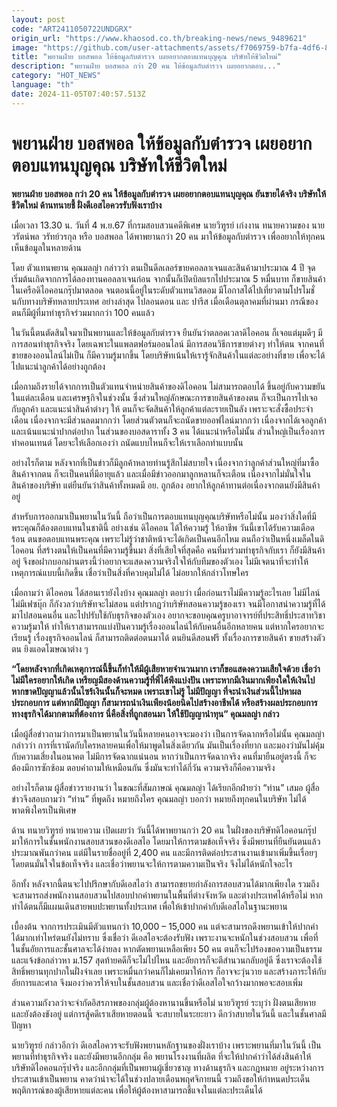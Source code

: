 ```yaml
---
layout: post
code: "ART2411050722UNDGRX"
origin_url: "https://www.khaosod.co.th/breaking-news/news_9489621"
image: "https://github.com/user-attachments/assets/f7069759-b7fa-4df6-8051-1815d99006ef"
title: "พยานฝ่าย บอสพอล ให้ข้อมูลกับตำรวจ เผยอยากตอบแทนบุญคุณ บริษัทให้ชีวิตใหม่"
description: "พยานฝ่าย บอสพอล กว่า 20 คน ให้ข้อมูลกับตำรวจ เผยอยากตอบ..."
category: "HOT_NEWS"
language: "th"
date: 2024-11-05T07:40:57.513Z
---
```


# พยานฝ่าย บอสพอล ให้ข้อมูลกับตำรวจ เผยอยากตอบแทนบุญคุณ บริษัทให้ชีวิตใหม่

**พยานฝ่าย บอสพอล กว่า 20 คน ให้ข้อมูลกับตำรวจ เผยอยากตอบแทนบุญคุณ ยันขายได้จริง บริษัทให้ชีวิตใหม่ ด้านทนายชี้ ฝั่งดีเอสไอควรรับฟังเราบ้าง**

เมื่อเวลา 13.30 น. วันที่ 4 พ.ย.67 ที่กรมสอบสวนคดีพิเศษ นายวิฑูรย์ เก่งงาน ทนายความของ นายวรัตน์พล วรัทย์วรกุล หรือ บอสพอล ได้พาพยานกว่า 20 คน มาให้ข้อมูลกับตำรวจ เพื่ออยากให้ทุกคนเห็นข้อมูลในหลายด้าน

โดย ตัวแทนพยาน คุณมลญ่า กล่าวว่า ตนเป็นดีลเลอร์ขายคอลลาเจนและสินค้ามาประมาณ 4 ปี จุดเริ่มต้นเกิดจากการได้ลองทานคอลลาเจนก่อน จากนั้นก็เปิดบิลแรกไปประมาณ 5 หมื่นบาท ก็ขายสินค้าในเครือดิไอคอนกรุ๊ปมาตลอด จนตอนนี้อยู่ในระดับตัวแทนวิสดอม มีโอกาสได้ไปเที่ยวตามโปรโมชั่นกับทางบริษัทหลายประเทศ อย่างล่าสุด ไปลอนดอน และ ปารีส เมื่อเดือนตุลาคมที่ผ่านมา กรณีของตนก็มีผู้ที่มาทำธุรกิจร่วมมากกว่า 100 คนแล้ว

ในวันนี้ตนตัดสินใจมาเป็นพยานและให้ข้อมูลกับตำรวจ ยืนยันว่าตลอดเวลาดิไอคอน ก็เจอแต่มุมดีๆ มีการสอนทำธุรกิจจริง โดยเฉพาะในแพลตฟอร์มออนไลน์ มีการสอนวิธีการขายต่างๆ ทำให้ตน จากคนที่ขายของออนไลน์ไม่เป็น ก็มีความรู้มากขึ้น โดยบริษัทเน้นให้เรารู้จักสินค้าในแต่ละอย่างที่ขาย เพื่อจะได้ไปแนะนำลูกค้าได้อย่างถูกต้อง

เมื่อถามถึงรายได้จากการเป็นตัวแทนจำหน่ายสินค้าของดิไอคอน ไม่สามารถตอบได้ ขึ้นอยู่กับความขยันในแต่ละเดือน และเศรษฐกิจในช่วงนั้น ซึ่งส่วนใหญ่ลักษณะการขายสินค้าของตน ก็จะเป็นการไปเจอกับลูกค้า และแนะนำสินค้าต่างๆ ให้ ตนก็จะจัดสินค้าให้ลูกค้าแต่ละรายเป็นลัง เพราะจะสั่งซื้อประจำเดือน เนื่องจากจะมีส่วนลดมากกว่า โดยส่วนตัวตนก็จะถนัดขายออฟไลน์มากกว่า เนื่องจากได้เจอลูกค้า และเน้นแนะนำปากต่อปาก ในส่วนของบอสดาราทั้ง 3 คน ได้แนะนำหรือไม่นั้น ส่วนใหญ่เป็นเรื่องการทำคอนเทนต์ โดยจะให้เลือกเองว่า ถนัดแบบไหนก็จะให้เราเลือกทำแบบนั้น

อย่างไรก็ตาม หลังจากที่เป็นข่าวก็มีลูกค้าหลายท่านรู้สึกไม่สบายใจ เนื่องจากว่าลูกค้าส่วนใหญ่ที่มาซื้อสินค้าจากตน ก็จะเป็นคนที่มีอายุแล้ว และเมื่อมีข่าวออกมาลูกหลานก็จะเตือน เนื่องจากไม่มั่นใจในสินค้าของบริษัท แต่ยืนยันว่าสินค้าทั้งหมดมี อย. ถูกต้อง อยากให้ลูกค้าทานต่อเนื่องจากตนยังมีสินค้าอยู่

สำหรับการออกมาเป็นพยานในวันนี้ ถือว่าเป็นการตอบแทนบุญคุณบริษัทหรือไม่นั้น มองว่าสิ่งใดที่มีพระคุณก็ต้องตอบแทนในชาตินี้ อย่างเช่น ดิไอคอน ได้ให้ความรู้ ให้อาชีพ วันนี้เขาได้รับความเดือดร้อน ตนขอตอบแทนพระคุณ เพราะไม่รู้ว่าชาติหน้าจะได้เกิดเป็นคนอีกไหม ตนถือว่าเป็นหนึ่งเมล็ดในดิไอคอน ที่สร้างตนให้เป็นคนที่มีความรู้ขึ้นมา สิ่งที่เสียใจที่สุดคือ คนที่มาร่วมทำธุรกิจกับเรา ก็ยังมีสินค้าอยู่ จึงขอฝากบอกผ่านตรงนี้ว่าอยากจะแสดงความจริงใจให้กับทีมของตัวเอง ไม่มีเจตนาที่จะทำให้เหตุการณ์แบบนี้เกิดขึ้น เชื่อว่าเป็นสิ่งที่ควบคุมไม่ได้ ไม่อยากให้กล่าวโทษใคร

เมื่อถามว่า ดิไอคอน ได้สอนเรายังไงบ้าง คุณมลญ่า ตอบว่า เมื่อก่อนเราไม่มีความรู้อะไรเลย ไม่มีไลน์ ไม่มีเฟซบุ๊ก ก็กังวลว่าบริษัทจะไม่สอน แต่ปรากฏว่าบริษัทสอนความรู้ของเรา จนมีโอกาสนำความรู้ที่ได้มาไปสอนคนอื่น และไปปรับใช้กับธุรกิจของตัวเอง อยากจะขอบคุณครูบาอาจารย์ที่ประสิทธิ์ประสาทวิชาความรู้มาให้ ทำให้เราสามารถแบ่งปันความรู้เรื่องออนไลน์ให้กับคนอื่นอีกหลายคน แต่หากใครอยากจะเรียนรู้ เรื่องธุรกิจออนไลน์ ก็สามารถติดต่อตนมาได้ ตนยินดีสอนฟรี ทั้งเรื่องการขายสินค้า ขายสร้างตัวตน ยิงแอดโฆษณาต่าง ๆ

**“โดยหลังจากที่เกิดเหตุการณ์นี้ขึ้นก็ทำให้มีผู้เสียหายจำนวนมาก เราก็ขอแสดงความเสียใจด้วย เชื่อว่าไม่มีใครอยากให้เกิด เหรียญมีสองด้านความรู้ที่พี่ได้พึงแบ่งปัน เพราะหากมีเงินมากเพียงใดให้เงินไปหากขาดปัญญาแล้วนั้นไซร้เงินนั้นก็จะหมด เพราะเขาไม่รู้ ไม่มีปัญญา ที่จะนำเงินส่วนนี้ไปหาผลประกอบการ แต่หากมีปัญญา ก็สามารถนำเงินเพียงน้อยนิดไปสร้างอาชีพได้ หรือสร้างผลประกอบการทางธุรกิจได้มากตามที่ต้องการ นี่คือสิ่งที่ถูกสอนมา ให้ใช้ปัญญานำทุน” คุณมลญ่า กล่าว**

เมื่อผู้สื่อข่าวถามว่าการมาเป็นพยานในวันนี้หลายคนอาจจะมองว่า เป็นการจัดฉากหรือไม่นั้น คุณมลญ่า กล่าวว่า การที่เรานัดกับใครหลายคนเพื่อให้มาพูดในสิ่งเดียวกัน มันเป็นเรื่องที่ยาก และมองว่ามันไม่คุ้มกับความเสี่ยงในอนาคต ไม่มีการจัดฉากแน่นอน หากว่าเป็นการจัดฉากจริง คนที่มายืนอยู่ตรงนี้ ก็จะต้องมีการซักซ้อม ตอบคำถามให้เหมือนกัน ซึ่งมันจะทำได้กี่วัน ความจริงก็คือความจริง

อย่างไรก็ตาม ผู้สื่อข่าวรายงานว่า ในขณะที่สัมภาษณ์ คุณมลญ่า ได้เรียกอีกฝ่ายว่า “ท่าน” เสมอ ผู้สื่อข่าวจึงสอบถามว่า “ท่าน” ที่พูดถึง หมายถึงใคร คุณมลญ่า บอกว่า หมายถึงทุกคนในบริษัท ไม่ได้พาดพิงใครเป็นพิเศษ

ด้าน ทนายวิฑูรย์ ทนายความ เปิดเผยว่า วันนี้ได้พาพยานกว่า 20 คน ในฝั่งของบริษัทดิไอคอนกรุ๊ป มาให้การในชั้นพนักงานสอบสวนของดีเอสไอ โดยมาให้การตามข้อเท็จจริง ซึ่งมีพยานที่ยืนยันตนแล้วประมาณพันกว่าคน แต่มีในรายชื่ออยู่ที่ 2,400 คน และมีการติดต่อประสานงานเข้ามาเพิ่มขึ้นเรื่อยๆ โดยตนมั่นใจในข้อเท็จจริง และเชื่อว่าพยานจะให้การตามความเป็นจริง จึงไม่ได้หนักใจอะไร

อีกทั้ง หลังจากนี้ตนจะไปปรึกษากับดีเอสไอว่า สามารถขยายกำลังการสอบสวนได้มากเพียงใด รวมถึงจะสามารถส่งพนักงานสอบสวนไปสอบปากคำพยานในพื้นที่ต่างจังหวัด และต่างประเทศได้หรือไม่ หากทำได้ตนก็มีแผนเดินสายพบปะพยานทั้งประเทศ เพื่อให้เข้าปากคำกับดีเอสไอในฐานะพยาน

เบื้องต้น จากการประเมินมีตัวแทนกว่า 10,000 – 15,000 คน แต่จะสามารถดึงพยานเข้าให้ปากคำได้มากเท่าไหร่ตนยังไม่ทราบ ซึ่งเชื่อว่า ดีเอสไอจะต้องรับฟัง เพราะงานจะหนักในช่วงสอบสวน เพื่อที่ในชั้นอัยการและชั้นศาลจะได้ง่ายลง หากตัดพยานเหลือเพียง 50 คน ตนก็จะไปร้องขอความเป็นธรรม และแจ้งข้อกล่าวหา ม.157 สุดท้ายคดีก็จะไม่ไปไหน และอัยการก็จะตีสำนวนกลับอยู่ดี ซึ่งเราจะต้องใช้สิทธิ์พยานทุกปากในฝั่งจำเลย เพราะหมื่นกว่าคนก็ไม่เคยมาให้การ ก็อาจจะวุ่นวาย และสร้างภาระให้กับอัยการและศาล จึงมองว่าควรให้จบในชั้นสอบสวน และเชื่อว่าดีเอสไอใจกว้างมากพอจะสอบเพิ่ม

ส่วนความกังวลว่าจะจำกัดอิสรภาพของกลุ่มผู้ต้องหานานขึ้นหรือไม่ นายวิฑูรย์ ระบุว่า ฝั่งตนเสียหาย และยังต้องขังอยู่ แต่การสู้คดีเราเสียหายตอนนี้ จะสบายในระยะยาว ดีกว่าสบายในวันนี้ และในชั้นศาลมีปัญหา

นายวิฑูรย์ กล่าวอีกว่า ดีเอสไอควรจะรับฟังพยานหลักฐานของฝั่งเราบ้าง เพราะพยานที่มาในวันนี้ เป็นพยานที่ทำธุรกิจจริง และยังมีพยานอีกกลุ่ม คือ พยานโรงงานที่ผลิต ที่จะให้ปากคำว่าได้ส่งสินค้าให้บริษัทดิไอคอนกรุ๊ปจริง และอีกกลุ่มที่เป็นพยานผู้เชี่ยวชาญ ทางด้านธุรกิจ และกฎหมาย อยู่ระหว่างการประสานเข้าเป็นพยาน คาดว่าน่าจะได้ในช่วงปลายเดือนพฤศจิกายนนี้ รวมถึงขอให้กำหนดประเด็นพฤติการณ์ของผู้เสียหายแต่ละคน เพื่อให้ผู้ต้องหาสามารถชี้แจงในแต่ละประเด็นได้